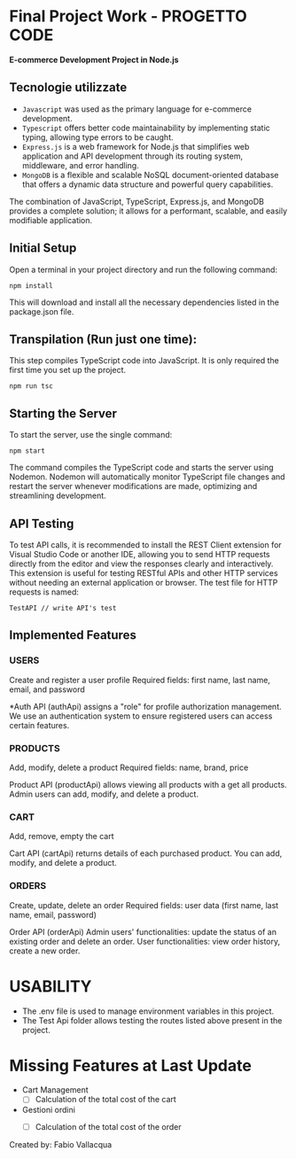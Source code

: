 # Final Project Work  - PROGETTO CODE

**E-commerce Development Project in Node.js**

## Tecnologie utilizzate
- `Javascript` was used as the primary language for e-commerce development.
- `Typescript` offers better code maintainability by implementing static typing, allowing type errors to be caught.
- `Express.js` is a web framework for Node.js that simplifies web application and API development through its routing system, middleware, and error handling.
- `MongoDB` is a flexible and scalable NoSQL document-oriented database that offers a dynamic data structure and powerful query capabilities.

The combination of JavaScript, TypeScript, Express.js, and MongoDB provides a complete solution; it allows for a performant, scalable, and easily modifiable application.

## Initial Setup

Open a terminal in your project directory and run the following command:

    npm install

This will download and install all the necessary dependencies listed in the package.json file.

## Transpilation (Run just one time):

This step compiles TypeScript code into JavaScript. It is only required the first time you set up the project.

    npm run tsc

## Starting the Server

To start the server, use the single command:

    npm start

The command compiles the TypeScript code and starts the server using Nodemon. 
Nodemon will automatically monitor TypeScript file changes and restart the server whenever modifications are made, optimizing and streamlining development.

## API Testing

To test API calls, it is recommended to install the REST Client extension for Visual Studio Code or another IDE, allowing you to send HTTP requests directly from the editor and view the responses clearly and interactively. This extension is useful for testing RESTful APIs and other HTTP services without needing an external application or browser.
The test file for HTTP requests is named:

    TestAPI // write API's test

## Implemented Features
### USERS
Create and register a user profile
Required fields: first name, last name, email, and password

*Auth API (authApi) assigns a "role" for profile authorization management. We use an authentication system to ensure registered users can access certain features.

### PRODUCTS
Add, modify, delete a product
Required fields: name, brand, price

Product API (productApi) allows viewing all products with a get all products. Admin users can add, modify, and delete a product.

### CART
Add, remove, empty the cart

Cart API (cartApi) returns details of each purchased product. You can add, modify, and delete a product.

### ORDERS
Create, update, delete an order
Required fields: user data (first name, last name, email, password)

Order API (orderApi)
Admin users' functionalities: update the status of an existing order and delete an order.
User functionalities: view order history, create a new order.

# USABILITY
- The .env file is used to manage environment variables in this project.
- The Test Api folder allows testing the routes listed above present in the project.

# Missing Features at Last Update
- Cart Management
    - [ ] Calculation of the total cost of the cart
- Gestioni ordini
    - [ ] Calculation of the total cost of the order
 

Created by: Fabio Vallacqua
